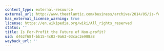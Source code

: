 ```yaml
---
content_type: external-resource
external_url: http://www.theatlantic.com/business/archive/2014/05/is-for-profit-the-future-of-non-profit/371336/
has_external_license_warning: true
license: https://en.wikipedia.org/wiki/All_rights_reserved
status: ''
title: Is For-Profit the Future of Non-profit?
uid: d462f68f-bb15-4c02-9a63-03cac2e908a8
wayback_url: ''
---
```

